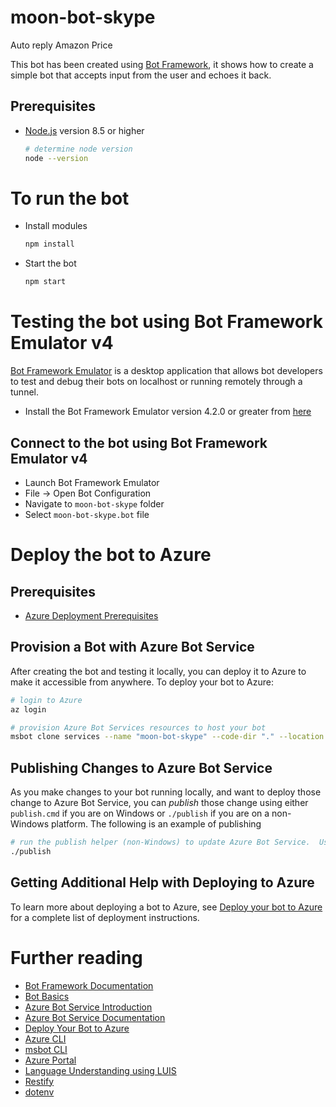 # moon-bot-skype
Auto reply Amazon Price

This bot has been created using [Bot Framework][1], it shows how to create a simple bot that accepts input from the user and echoes it back.

## Prerequisites
- [Node.js][4] version 8.5 or higher
    ```bash
    # determine node version
    node --version
    ```
# To run the bot
- Install modules
    ```bash
    npm install
    ```
- Start the bot
    ```bash
    npm start
    ```

# Testing the bot using Bot Framework Emulator **v4**
[Bot Framework Emulator][5] is a desktop application that allows bot developers to test and debug their bots on localhost or running remotely through a tunnel.

- Install the Bot Framework Emulator version 4.2.0 or greater from [here][6]

## Connect to the bot using Bot Framework Emulator **v4**
- Launch Bot Framework Emulator
- File -> Open Bot Configuration
- Navigate to `moon-bot-skype` folder
- Select `moon-bot-skype.bot` file

# Deploy the bot to Azure

## Prerequisites
- [Azure Deployment Prerequisites][41]

## Provision a Bot with Azure Bot Service
After creating the bot and testing it locally, you can deploy it to Azure to make it accessible from anywhere.  To deploy your bot to Azure:

```bash
# login to Azure
az login
```

```bash
# provision Azure Bot Services resources to host your bot
msbot clone services --name "moon-bot-skype" --code-dir "." --location <azure region like eastus, westus, westus2 etc.> --sdkLanguage "Node" --folder deploymentScripts/msbotClone --verbose
```

## Publishing Changes to Azure Bot Service
As you make changes to your bot running locally, and want to deploy those change to Azure Bot Service, you can _publish_ those change using either `publish.cmd` if you are on Windows or `./publish` if you are on a non-Windows platform.  The following is an example of publishing

```bash
# run the publish helper (non-Windows) to update Azure Bot Service.  Use publish.cmd if running on Windows
./publish
```

## Getting Additional Help with Deploying to Azure
To learn more about deploying a bot to Azure, see [Deploy your bot to Azure][40] for a complete list of deployment instructions.

# Further reading
- [Bot Framework Documentation][20]
- [Bot Basics][32]
- [Azure Bot Service Introduction][21]
- [Azure Bot Service Documentation][22]
- [Deploy Your Bot to Azure][40]
- [Azure CLI][7]
- [msbot CLI][9]
- [Azure Portal][10]
- [Language Understanding using LUIS][11]
- [Restify][30]
- [dotenv][31]

[1]: https://dev.botframework.com
[2]: https://www.typescriptlang.org
[3]: https://www.typescriptlang.org/#download-links
[4]: https://nodejs.org
[5]: https://github.com/microsoft/botframework-emulator
[6]: https://github.com/Microsoft/BotFramework-Emulator/releases
[7]: https://docs.microsoft.com/en-us/cli/azure/?view=azure-cli-latest
[8]: https://docs.microsoft.com/en-us/cli/azure/install-azure-cli?view=azure-cli-latest
[9]: https://github.com/Microsoft/botbuilder-tools/tree/master/packages/MSBot
[10]: https://portal.azure.com
[11]: https://www.luis.ai
[20]: https://docs.botframework.com
[21]: https://docs.microsoft.com/en-us/azure/bot-service/bot-service-overview-introduction?view=azure-bot-service-4.0
[22]: https://docs.microsoft.com/en-us/azure/bot-service/?view=azure-bot-service-4.0
[30]: https://www.npmjs.com/package/restify
[31]: https://www.npmjs.com/package/dotenv
[32]: https://docs.microsoft.com/en-us/azure/bot-service/bot-builder-basics?view=azure-bot-service-4.0
[40]: https://aka.ms/azuredeployment
[41]: ./PREREQUISITES.md
